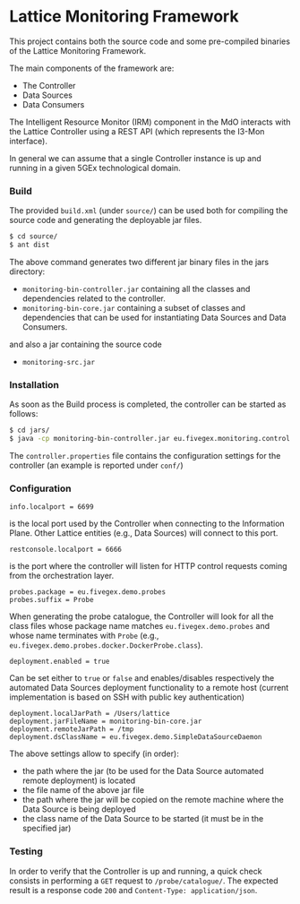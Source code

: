 # Lattice Monitoring Framework
This project contains both the source code and some pre-compiled binaries of the Lattice Monitoring Framework.

The main components of the framework are:
- The Controller
- Data Sources
- Data Consumers

The Intelligent Resource Monitor (IRM) component in the MdO interacts with the Lattice Controller using a REST API (which represents the I3-Mon interface).

In general we can assume that a single Controller instance is up and running in a given 5GEx technological domain.

### Build
The provided `build.xml` (under `source/`) can be used both for compiling the source code and generating the deployable jar files.
```sh
$ cd source/
$ ant dist
```
The above command generates two different jar binary files in the jars directory:
- `monitoring-bin-controller.jar` containing all the classes and dependencies related to the controller.
- `monitoring-bin-core.jar` containing a subset of classes and dependencies that can be used for instantiating Data Sources and Data Consumers.

and also a jar containing the source code
- `monitoring-src.jar`

### Installation
As soon as the Build process is completed, the controller can be started as follows:
```sh
$ cd jars/
$ java -cp monitoring-bin-controller.jar eu.fivegex.monitoring.control.controller.Controller controller.properties
```
The `controller.properties` file contains the configuration settings for the controller (an example is reported under `conf/`)

### Configuration
```
info.localport = 6699
``` 
is the local port used by the Controller when connecting to the Information Plane. Other Lattice entities (e.g., Data Sources) will connect to this port.

```
restconsole.localport = 6666
```
is the port where the controller will listen for HTTP control requests coming from the orchestration layer.
```
probes.package = eu.fivegex.demo.probes
probes.suffix = Probe
```
When generating the probe catalogue, the Controller will look for all the class files whose package name matches `eu.fivegex.demo.probes` and whose name terminates with `Probe` (e.g., `eu.fivegex.demo.probes.docker.DockerProbe.class`).

```
deployment.enabled = true
```
Can be set either to `true` or `false` and enables/disables respectively the automated Data Sources deployment functionality to a remote host (current implementation is based on SSH with public key authentication)
```
deployment.localJarPath = /Users/lattice
deployment.jarFileName = monitoring-bin-core.jar
deployment.remoteJarPath = /tmp
deployment.dsClassName = eu.fivegex.demo.SimpleDataSourceDaemon
```
The above settings allow to specify (in order):
- the path where the jar (to be used for the Data Source automated remote deployment) is located
- the file name of the above jar file
- the path where the jar will be copied on the remote machine where the Data Source is being deployed
- the class name of the Data Source to be started (it must be in the specified jar)

### Testing
In order to verify that the Controller is up and running, a quick check consists in performing a `GET` request to `/probe/catalogue/`. The expected result is a response code `200` and `Content-Type: application/json`.
